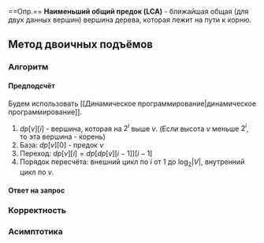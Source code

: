==Опр.== **Наименьший общий предок (LCA)** - ближайшая общая (для двух данных вершин) вершина дерева, которая лежит на пути к корню.

## Метод двоичных подъёмов

### Алгоритм
#### Предподсчёт

Будем использовать [[Динамическое программирование|динамическое программирование]].

1) $dp[v][i]$ - вершина, которая на $2^i$ выше $v$. (Если высота $v$ меньше $2^i$, то эта вершина - корень)
2) База: $dp[v][0]$ - предок $v$
3) Переход: $dp[v][i] = dp[dp[v][i-1]][i-1]$
4) Порядок пересчёта: внешний цикл по $i$ от 1 до $\log_2 |V|$, внутренний цикл по $v$.

#### Ответ на запрос

### Корректность

### Асимптотика




